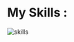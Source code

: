 <h1>My Skills : </h1>
<img src="https://skillicons.dev/icons?i=html,css,bootstrap,tailwindcss,js,react,angularcs,dotnet,,py,django" alt="skills"/>
